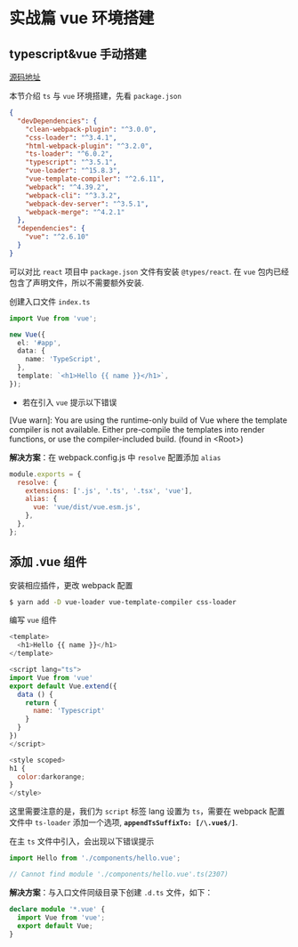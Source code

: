 # 实战篇 vue 环境搭建

## typescript&vue 手动搭建

[源码地址](https://github.com/dengwb1991/typescript-in-action/tree/master/vue-actions/ts-vue)

本节介绍 `ts` 与 `vue` 环境搭建，先看 `package.json`

```json
{
  "devDependencies": {
    "clean-webpack-plugin": "^3.0.0",
    "css-loader": "^3.4.1",
    "html-webpack-plugin": "^3.2.0",
    "ts-loader": "^6.0.2",
    "typescript": "^3.5.1",
    "vue-loader": "^15.8.3",
    "vue-template-compiler": "^2.6.11",
    "webpack": "^4.39.2",
    "webpack-cli": "^3.3.2",
    "webpack-dev-server": "^3.5.1",
    "webpack-merge": "^4.2.1"
  },
  "dependencies": {
    "vue": "^2.6.10"
  }
}
```

可以对比 `react` 项目中 `package.json` 文件有安装 `@types/react`. 在 `vue` 包内已经包含了声明文件，所以不需要额外安装.

创建入口文件 `index.ts`

```ts
import Vue from 'vue';

new Vue({
  el: '#app',
  data: {
    name: 'TypeScript',
  },
  template: `<h1>Hello {{ name }}</h1>`,
});
```

- 若在引入 `vue` 提示以下错误

[Vue warn]: You are using the runtime-only build of Vue where the template compiler is not available. Either pre-compile the templates into render functions, or use the compiler-included build. (found in \<Root\>)

**解决方案**：在 webpack.config.js 中 `resolve` 配置添加 `alias`

```js
module.exports = {
  resolve: {
    extensions: ['.js', '.ts', '.tsx', 'vue'],
    alias: {
      vue: 'vue/dist/vue.esm.js',
    },
  },
};
```

## 添加 .vue 组件

安装相应插件，更改 webpack 配置

```bash
$ yarn add -D vue-loader vue-template-compiler css-loader
```

编写 `vue` 组件

```js
<template>
  <h1>Hello {{ name }}</h1>
</template>

<script lang="ts">
import Vue from 'vue'
export default Vue.extend({
  data () {
    return {
      name: 'Typescript'
    }
  }
})
</script>

<style scoped>
h1 {
  color:darkorange;
}
</style>
```

这里需要注意的是，我们为 `script` 标签 lang 设置为 `ts`，需要在 webpack 配置文件中 `ts-loader` 添加一个选项, **`appendTsSuffixTo: [/\.vue$/]`**.

在主 `ts` 文件中引入，会出现以下错误提示

```ts
import Hello from './components/hello.vue';

// Cannot find module './components/hello.vue'.ts(2307)
```

**解决方案**：与入口文件同级目录下创建 `.d.ts` 文件，如下：

```ts
declare module '*.vue' {
  import Vue from 'vue';
  export default Vue;
}
```
